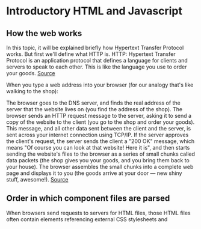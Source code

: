 
# Introductory HTML and Javascript

## How the web works

In this topic, it will be explained briefly how Hypertext Transfer Protocol works. But first we'll define what HTTP is.
HTTP: Hypertext Transfer Protocol is an application protocol that defines a language for clients and servers to speak to each other. This is like the language you use to order your goods. [Source](https://developer.mozilla.org/en-US/docs/Learn/Getting_started_with_the_web/How_the_Web_works)

When you type a web address into your browser (for our analogy that's like walking to the shop):

The browser goes to the DNS server, and finds the real address of the server that the website lives on (you find the address of the shop).
The browser sends an HTTP request message to the server, asking it to send a copy of the website to the client (you go to the shop and order your goods). This message, and all other data sent between the client and the server, is sent across your internet connection using TCP/IP.
If the server approves the client's request, the server sends the client a "200 OK" message, which means "Of course you can look at that website! Here it is", and then starts sending the website's files to the browser as a series of small chunks called data packets (the shop gives you your goods, and you bring them back to your house).
The browser assembles the small chunks into a complete web page and displays it to you (the goods arrive at your door — new shiny stuff, awesome!). [Source](https://developer.mozilla.org/en-US/docs/Learn/Getting_started_with_the_web/How_the_Web_works)


## Order in which component files are parsed


When browsers send requests to servers for HTML files, those HTML files often contain <link> elements referencing external CSS stylesheets and <script> elements referencing external JavaScript scripts. It's important to know the order in which those files are parsed by the browser as the browser loads the page:

The browser parses the HTML file first, and that leads to the browser recognizing any <link>-element references to external CSS stylesheets and any <script>-element references to scripts.
As the browser parses the HTML, it sends requests back to the server for any CSS files it has found from <link> elements, and any JavaScript files it has found from <script> elements, and from those, then parses the CSS and JavaScript.
The browser generates an in-memory DOM tree from the parsed HTML, generates an in-memory CSSOM structure from the parsed CSS, and compiles and executes the parsed JavaScript.
As the browser builds the DOM tree and applies the styles from the CSSOM tree and executes the JavaScript, a visual representation of the page is painted to the screen, and the user sees the page content and can begin to interact with it. [Source](https://developer.mozilla.org/en-US/docs/Learn/Getting_started_with_the_web/How_the_Web_works)


## How to find images to add to a website? Just find it on Google images and see what is best for your website. Or if you have your own, upload it on your webpage.
  
## How do you create a String vs a Number in JavaScript
  
In javascript , we can add a number and a number but if we try to add a number and a string then, as addition is not possible, 'concatenation' takes place.

[SOURCE](https://www.tutorialspoint.com/how-to-add-a-number-and-a-string-in-javascript)


## What is a Variable in Javascript?

Variables are used to store data values. It may be used to store a user's email addtess or their name. It can also contain any types of data, such a string, true or false boolean, an object, or a number.


## HTML Attribute

An HTML attribute is a piece of markup language used to adjust the behavior or display of an HTML element. It can be used to change the color, size, or functionality of HTML elements.


## Anatomy of HTML Element [Source](https://developer.mozilla.org/en-US/docs/Learn/HTML/Introduction_to_HTML/Getting_started)


-*The opening tag:* This consists of the name of the element (in this example, p for paragraph), wrapped in opening and closing angle brackets. This opening tag marks where the element begins or starts to take effect. In this example, it precedes the start of the paragraph text.


-*The content:* This is the content of the element. In this example, it is the paragraph text.


-*The closing tag:* This is the same as the opening tag, except that it includes a forward slash before the element name. This marks where the element ends. Failing to include a closing tag is a common beginner error that can produce peculiar results.


## The difference between Section and Article in HTML elements is, the Article element specifies independent, self contained content. The Sectin element defines section in a document.


## How does metadata influence Search Engine Optimization?


Basically makes it easier for search engines to determine what your content is about.


## How is the meta HTML tag used when specifying metadata?

The *META* tag defines metadata about an HTML document. *META* tags always go inside the *HEAD* element, and are typically used to specify character set, page description, keywords, author of the document, and viewport settings.
  

## How to start to design a website [SOURCE](https://developer.mozilla.org/en-US/docs/Learn/Common_questions/Thinking_before_coding)
  
*PROJECT IDEATION* is a necessary first step to reach your goal, whether you are a beginner or an experienced developer.
  
  
## What exactly do I want to accomplish?
  

This is the most important question to answer, since it drives everything else. List all the goals you want to reach. It can be anything: selling goods to make money, expressing political opinions, meeting new friends, gigging with musicians, collecting cat pictures, or whatever you want.
  
  
## Semantics in HTML [SOURCE](https://developer.mozilla.org/en-US/docs/Glossary/Semantics)
  
  
*Why should you use an *h1* element over a *span* element to display a top level heading?*
  
the *h1* element is a semantic element, which gives the text it wraps around the role (or meaning) of "a top level heading on your page, while the *span* will render it to look like a top level heading, but it has no semantic value, so it will not get any extra benefits as described above. It is therefore a good idea to use the right HTML element for the right job.
  
  
## Benefits from using Semantic tags in HTML: [SOURCE](https://developer.mozilla.org/en-US/docs/Glossary/Semantics)
  
  
-Search engines will consider its contents as important keywords to influence the page's search rankings (see SEO)
  
-Screen readers can use it as a signpost to help visually impaired users navigate a page
  
-Finding blocks of meaningful code is significantly easier than searching through endless divs with or without semantic or namespaced classes
  
-Suggests to the developer the type of data that will be populated
  
-Semantic naming mirrors proper custom element/component naming
  
  
*When approaching which markup to use, ask yourself, "What element(s) best describe/represent the data that I'm going to populate?" For example, is it a list of data?; ordered, unordered?; is it an article with sections and an aside of related information?; does it list out definitions?; is it a figure or image that needs a caption?; should it have a header and a footer in addition to the global site-wide header and footer?; etc.*
  




